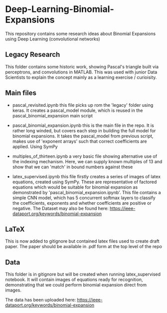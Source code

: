 # Deep-Learning-Binomial-Expansions
This repository contains some research ideas about Binomial Expansions using Deep Learning (convolutional networks)

## Legacy Research

This folder contains some historic work, showing Pascal's triangle built via perceptrons, and convolutions in MATLAB. This was used with junior Data Scientists to explain the concept mainly as a learning exercise / curioisity.

## Main files

- pascal_revisited.ipynb
    this file picks up rom the 'legacy' folder using keras. It creates a pascal_model module, which is reused in the pascal_binomial_expansion main script

- pascal_binomial_expansion.ipynb
    this is the main file in the repo. It is rather long winded, but covers each step in building the full model for binomial expansions. It takes the pascal_model from previous script, makes use of 'exponent arrays' such that correct coefficients are applied.
    Using SymPy

- multiples_of_thirteen.ipynb
    a very basic file showing alternative use of the indexing mechanism. Here, we can supply known multiples of 13 and show that we can 'match' in bound numbers against these

- latex_supervised.ipynb
    this file firstly creates a series of images of latex equations, created using SymPy. These are representative of factored equations which would be suitable for binomial expansion as demonstrated by 'pascal_binomial_expansion.ipynb'. This file contains a simple CNN model, which has 5 concurrent softmax layers to classify the coefficients, exponents and whether coefficients are positive or negative.
    The Dataset may also be found here: https://ieee-dataport.org/keywords/binomial-expansion


## LaTeX

This is now added to gitignore but contained latex files used to create draft paper. The paper should be available in .pdf form at the top level of the repo

## Data

This folder is in gitignore but will be created when running latex_supervised notebook. It will contain images of equations ready for recognition, demonstrating that we could perform binomial expansion direct from images.

The data has been uploaded here:
https://ieee-dataport.org/keywords/binomial-expansion
